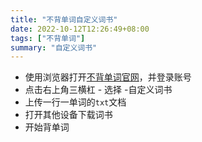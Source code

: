 ```yaml
---
title: "不背单词自定义词书"
date: 2022-10-12T12:26:49+08:00
tags: ["不背单词"]
summary: "自定义词书"
---
```




- 使用浏览器打开[不背单词官网](https://www.bbdc.cn/)，并登录账号
- 点击右上角三横杠 - 选择 -自定义词书
- 上传一行一单词的`txt`文档
- 打开其他设备下载词书
- 开始背单词
